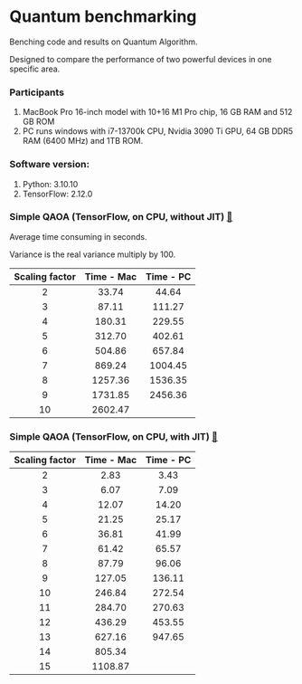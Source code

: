 # Quantum benchmarking
Benching code and results on Quantum Algorithm.

Designed to compare the performance of two powerful devices in one specific area.

### Participants

1. MacBook Pro 16-inch model with 10+16 M1 Pro chip, 16 GB RAM and 512 GB ROM
2. PC runs windows with i7-13700k CPU, Nvidia 3090 Ti GPU, 64 GB DDR5 RAM (6400 MHz) and 1TB ROM.

### Software version:

1. Python: 3.10.10
2. TensorFlow: 2.12.0

### Simple QAOA (TensorFlow, on CPU, without JIT) [🔗](./code/simple_QAOA.ipynb)

Average time consuming in seconds.

Variance is the real variance multiply by 100.

| Scaling factor | Time - Mac | Time - PC |
| :------------: | :--------: | :-------: |
|       2        |   33.74    |   44.64   |
|       3        |   87.11    |  111.27   |
|       4        |   180.31   |  229.55   |
|       5        |   312.70   |  402.61   |
|       6        |   504.86   |  657.84   |
|       7        |   869.24   |  1004.45  |
|       8        |  1257.36   |  1536.35  |
|       9        |  1731.85   |  2456.36  |
|       10       |  2602.47   |           |

### Simple QAOA (TensorFlow, on CPU, with JIT) [🔗](./code/simple_QAOA.ipynb)

| Scaling factor | Time - Mac | Time - PC |
| :------------: | :--------: | :-------: |
|       2        |    2.83    |   3.43    |
|       3        |    6.07    |   7.09    |
|       4        |   12.07    |   14.20   |
|       5        |   21.25    |   25.17   |
|       6        |   36.81    |   41.99   |
|       7        |   61.42    |   65.57   |
|       8        |   87.79    |   96.06   |
|       9        |   127.05   |  136.11   |
|       10       |   246.84   |  272.54   |
|       11       |   284.70   |  270.63   |
|       12       |   436.29   |  453.55   |
|       13       |   627.16   |  947.65   |
|       14       |   805.34   |           |
|       15       |  1108.87   |           |
